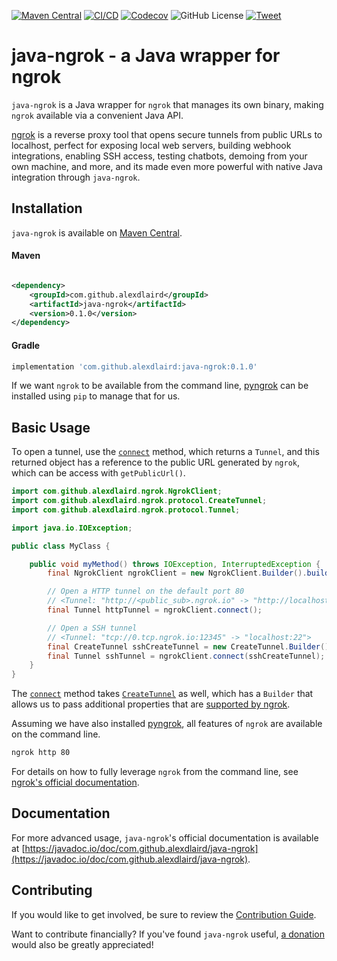 [![Maven Central](https://maven-badges.herokuapp.com/maven-central/com.github.alexdlaird/java-ngrok/badge.svg)](https://maven-badges.herokuapp.com/maven-central/com.github.alexdlaird/java-ngrok/)
[![CI/CD](https://github.com/alexdlaird/java-ngrok/workflows/CI/CD/badge.svg)](https://github.com/alexdlaird/java-ngrok/actions?query=workflow%3ACI%2FCD)
[![Codecov](https://codecov.io/gh/alexdlaird/java-ngrok/branch/main/graph/badge.svg)](https://codecov.io/gh/alexdlaird/java-ngrok)
![GitHub License](https://img.shields.io/github/license/alexdlaird/java-ngrok)
[![Tweet](https://img.shields.io/twitter/url/http/shields.io.svg?style=social)](https://twitter.com/intent/tweet?text=Check+out+java-ngrok%2C+a+Java+wrapper+for+%23ngrok+that+lets+you+programmatically+open+secure+%23tunnels+to+local+web+servers%2C+build+%23webhook+integrations%2C+enable+SSH+access%2C+test+chatbots%2C+demo+from+your+own+machine%2C+and+more.%0D%0A%0D%0A&url=https://github.com/alexdlaird/java-ngrok&via=alexdlaird)

# java-ngrok - a Java wrapper for ngrok

`java-ngrok` is a Java wrapper for `ngrok` that manages its own binary, making `ngrok` available via a convenient Java
API.

[ngrok](https://ngrok.com) is a reverse proxy tool that opens secure tunnels from public URLs to localhost, perfect for
exposing local web servers, building webhook integrations, enabling SSH access, testing chatbots, demoing from your own
machine, and more, and its made even more powerful with native Java integration through `java-ngrok`.

## Installation

`java-ngrok` is available
on [Maven Central](https://maven-badges.herokuapp.com/maven-central/com.github.alexdlaird/java-ngrok/).

#### Maven

```xml

<dependency>
    <groupId>com.github.alexdlaird</groupId>
    <artifactId>java-ngrok</artifactId>
    <version>0.1.0</version>
</dependency>
```

#### Gradle

```groovy
implementation 'com.github.alexdlaird:java-ngrok:0.1.0'
```

If we want `ngrok` to be available from the command line, [pyngrok](https://github.com/alexdlaird/pyngrok) can be
installed using `pip` to manage that for us.

## Basic Usage

To open a tunnel, use
the [`connect`](https://javadoc.io/doc/com.github.alexdlaird/java-ngrok/latest/com/github/alexdlaird/ngrok/NgrokClient.html)
method, which returns a `Tunnel`, and this returned object has a reference to the public URL generated by `ngrok`, which
can be access with `getPublicUrl()`.

```java
import com.github.alexdlaird.ngrok.NgrokClient;
import com.github.alexdlaird.ngrok.protocol.CreateTunnel;
import com.github.alexdlaird.ngrok.protocol.Tunnel;

import java.io.IOException;

public class MyClass {

    public void myMethod() throws IOException, InterruptedException {
        final NgrokClient ngrokClient = new NgrokClient.Builder().build();

        // Open a HTTP tunnel on the default port 80
        // <Tunnel: "http://<public_sub>.ngrok.io" -> "http://localhost:80">
        final Tunnel httpTunnel = ngrokClient.connect();

        // Open a SSH tunnel
        // <Tunnel: "tcp://0.tcp.ngrok.io:12345" -> "localhost:22">
        final CreateTunnel sshCreateTunnel = new CreateTunnel.Builder().withProto("tcp").withAddr(22).build();
        final Tunnel sshTunnel = ngrokClient.connect(sshCreateTunnel);
    }
}
```

The [`connect`](https://javadoc.io/doc/com.github.alexdlaird/java-ngrok/latest/com/github/alexdlaird/ngrok/NgrokClient.html)
method
takes [`CreateTunnel`](https://javadoc.io/doc/com.github.alexdlaird/java-ngrok/latest/com/github/alexdlaird/ngrok/protocol/CreateTunnel.html)
as well, which has a `Builder` that allows us to pass additional properties that
are [supported by ngrok](https://ngrok.com/docs#tunnel-definitions).

Assuming we have also installed [pyngrok](https://github.com/alexdlaird/pyngrok), all features of `ngrok` are available
on the command line.

```sh
ngrok http 80
```

For details on how to fully leverage `ngrok` from the command line,
see [ngrok's official documentation](https://ngrok.com/docs).

## Documentation

For more advanced usage, `java-ngrok`'s official documentation is available
at [https://javadoc.io/doc/com.github.alexdlaird/java-ngrok](https://javadoc.io/doc/com.github.alexdlaird/java-ngrok).

## Contributing

If you would like to get involved, be sure to review
the [Contribution Guide](https://github.com/alexdlaird/java-ngrok/blob/main/CONTRIBUTING.md).

Want to contribute financially? If you've found `java-ngrok` useful, [a donation](https://www.paypal.me/alexdlaird)
would also be greatly appreciated!
